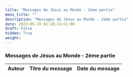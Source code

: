 ```yaml
---
title: "Messages de Jésus au Monde - 2ème partie"
menu_title: ""
description: "Messages de Jésus au Monde - 2ème partie"
date: 2023-05-19 02:18:11+11:00
draft: False
hidden: True
weight:
---
```

### Messages de Jésus au Monde - 2ème partie

**Auteur** | **Titre du message** | **Date du message**  
---|---|---